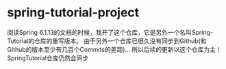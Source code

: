 # spring-tutorial-project
阅读Spring 6.1.13的文档的时候，我开了这个仓库，它是另外一个名叫Spring-Tutorial的仓库的重写版本。
由于另外一个仓库已很久没有同步到Github(和Github的版本至少有几百个Commits的差距)...
所以后续的更新以这个仓库为主！
SpringTutorial仓库仍然会同步